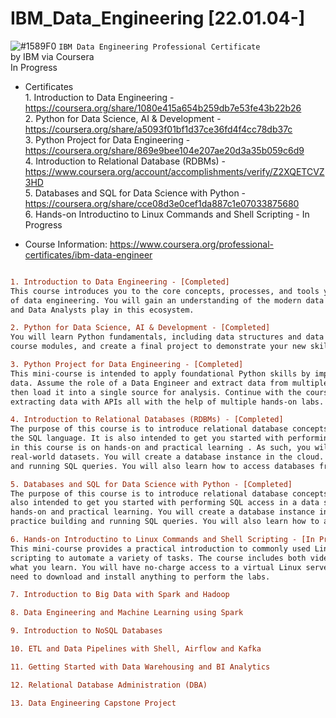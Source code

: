 # IBM_Data_Engineering [22.01.04-]
![#1589F0](https://via.placeholder.com/15/1589F0/000000?text=+) `IBM Data Engineering Professional Certificate`
<br />by IBM via Coursera
<br />In Progress

- Certificates
<br /> 1. Introduction to Data Engineering - https://coursera.org/share/1080e415a654b259db7e53fe43b22b26
<br /> 2. Python for Data Science, AI & Development - https://coursera.org/share/a5093f01bf1d37ce36fd4f4cc78db37c
<br /> 3. Python Project for Data Engineering - https://coursera.org/share/869e9bee104e207ae20d3a35b059c6d9
<br /> 4. Introduction to Relational Database (RDBMs) - https://www.coursera.org/account/accomplishments/verify/Z2XQETCVZ3HD
<br /> 5. Databases and SQL for Data Science with Python - https://coursera.org/share/cce08d3e0cef1da887c1e07033875680
<br /> 6. Hands-on Introductino to Linux Commands and Shell Scripting - In Progress

- Course Information: https://www.coursera.org/professional-certificates/ibm-data-engineer

```diff

1. Introduction to Data Engineering - [Completed]
This course introduces you to the core concepts, processes, and tools you need to know in order to get a foundational knowledge 
of data engineering. You will gain an understanding of the modern data ecosystem and the role Data Engineers, Data Scientists, 
and Data Analysts play in this ecosystem. 

2. Python for Data Science, AI & Development - [Completed]
You will learn Python fundamentals, including data structures and data analysis, complete hands-on exercises throughout the 
course modules, and create a final project to demonstrate your new skills.

3. Python Project for Data Engineering - [Completed]
This mini-course is intended to apply foundational Python skills by implementing different techniques to collect and work with 
data. Assume the role of a Data Engineer and extract data from multiple file formats, transform it into specific datatypes, and 
then load it into a single source for analysis. Continue with the course and test your knowledge by implementing webscraping and 
extracting data with APIs all with the help of multiple hands-on labs.

4. Introduction to Relational Databases (RDBMs) - [Completed]
The purpose of this course is to introduce relational database concepts and help you learn and apply foundational knowledge of 
the SQL language. It is also intended to get you started with performing SQL access in a data science environment. The emphasis 
in this course is on hands-on and practical learning . As such, you will work with real databases, real data science tools, and 
real-world datasets. You will create a database instance in the cloud. Through a series of hands-on labs you will practice building 
and running SQL queries. You will also learn how to access databases from Jupyter notebooks using SQL and Python.

5. Databases and SQL for Data Science with Python - [Completed]
The purpose of this course is to introduce relational database concepts and foundational knowledge of the SQL language. It is 
also intended to get you started with performing SQL access in a data science environment. The emphasis in this course is on 
hands-on and practical learning. You will create a database instance in the cloud. Through a series of hands-on labs you will 
practice building and running SQL queries. You will also learn how to access databases from Jupyter notebooks using SQL and Python.

6. Hands-on Introductino to Linux Commands and Shell Scripting - [In Progress]
This mini-course provides a practical introduction to commonly used Linux / UNIX shell commands and teaches you basics of Bash shell 
scripting to automate a variety of tasks. The course includes both video-based lectures as well as hands-on labs to practice and apply 
what you learn. You will have no-charge access to a virtual Linux server that you can access through your web browser, so you don't 
need to download and install anything to perform the labs. 

7. Introduction to Big Data with Spark and Hadoop

8. Data Engineering and Machine Learning using Spark

9. Introduction to NoSQL Databases

10. ETL and Data Pipelines with Shell, Airflow and Kafka

11. Getting Started with Data Warehousing and BI Analytics

12. Relational Database Administration (DBA)

13. Data Engineering Capstone Project

```


